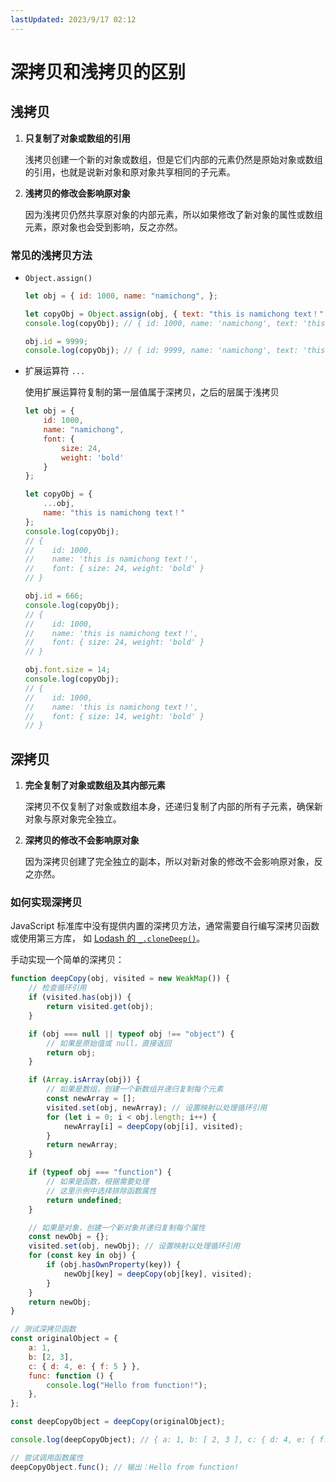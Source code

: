 ```yaml
---
lastUpdated: 2023/9/17 02:12
---
```


# 深拷贝和浅拷贝的区别

## 浅拷贝

1. **只复制了对象或数组的引用**
    
    浅拷贝创建一个新的对象或数组，但是它们内部的元素仍然是原始对象或数组的引用，也就是说新对象和原对象共享相同的子元素。

2. **浅拷贝的修改会影响原对象**

    因为浅拷贝仍然共享原对象的内部元素，所以如果修改了新对象的属性或数组元素，原对象也会受到影响，反之亦然。

### 常见的浅拷贝方法

- `Object.assign()`

   ```js
   let obj = { id: 1000, name: "namichong", };
   
   let copyObj = Object.assign(obj, { text: "this is namichong text！" });
   console.log(copyObj); // { id: 1000, name: 'namichong', text: 'this is namichong text！' }
   
   obj.id = 9999;
   console.log(copyObj); // { id: 9999, name: 'namichong', text: 'this is namichong text！' }
   ```

- 扩展运算符 `...`

   使用扩展运算符复制的第一层值属于深拷贝，之后的层属于浅拷贝

   ```js
   let obj = {
       id: 1000,
       name: "namichong",
       font: {
           size: 24,
           weight: 'bold'
       }
   };
   
   let copyObj = {
       ...obj, 
       name: "this is namichong text！"
   };
   console.log(copyObj);
   // {
   //    id: 1000,
   //    name: 'this is namichong text！',
   //    font: { size: 24, weight: 'bold' }
   // }
   
   obj.id = 666;
   console.log(copyObj);
   // {
   //    id: 1000,
   //    name: 'this is namichong text！',
   //    font: { size: 24, weight: 'bold' }
   // }
   
   obj.font.size = 14;
   console.log(copyObj);
   // {
   //    id: 1000,
   //    name: 'this is namichong text！',
   //    font: { size: 14, weight: 'bold' }
   // }
   ```

## 深拷贝

1. **完全复制了对象或数组及其内部元素**

    深拷贝不仅复制了对象或数组本身，还递归复制了内部的所有子元素，确保新对象与原对象完全独立。

2. **深拷贝的修改不会影响原对象**

    因为深拷贝创建了完全独立的副本，所以对新对象的修改不会影响原对象，反之亦然。

### 如何实现深拷贝

JavaScript 标准库中没有提供内置的深拷贝方法，通常需要自行编写深拷贝函数或使用第三方库，
如 [Lodash 的 `_.cloneDeep()`](https://github.com/lodash/lodash/blob/master/cloneDeep.js)。

手动实现一个简单的深拷贝：

```js
function deepCopy(obj, visited = new WeakMap()) {
    // 检查循环引用
    if (visited.has(obj)) {
        return visited.get(obj);
    }

    if (obj === null || typeof obj !== "object") {
        // 如果是原始值或 null，直接返回
        return obj;
    }

    if (Array.isArray(obj)) {
        // 如果是数组，创建一个新数组并递归复制每个元素
        const newArray = [];
        visited.set(obj, newArray); // 设置映射以处理循环引用
        for (let i = 0; i < obj.length; i++) {
            newArray[i] = deepCopy(obj[i], visited);
        }
        return newArray;
    }

    if (typeof obj === "function") {
        // 如果是函数，根据需要处理
        // 这里示例中选择排除函数属性
        return undefined;
    }

    // 如果是对象，创建一个新对象并递归复制每个属性
    const newObj = {};
    visited.set(obj, newObj); // 设置映射以处理循环引用
    for (const key in obj) {
        if (obj.hasOwnProperty(key)) {
            newObj[key] = deepCopy(obj[key], visited);
        }
    }
    return newObj;
}

// 测试深拷贝函数
const originalObject = {
    a: 1,
    b: [2, 3],
    c: { d: 4, e: { f: 5 } },
    func: function () {
        console.log("Hello from function!");
    },
};

const deepCopyObject = deepCopy(originalObject);

console.log(deepCopyObject); // { a: 1, b: [ 2, 3 ], c: { d: 4, e: { f: 5 } }, func: [Function: func] }

// 尝试调用函数属性
deepCopyObject.func(); // 输出：Hello from function!

```

